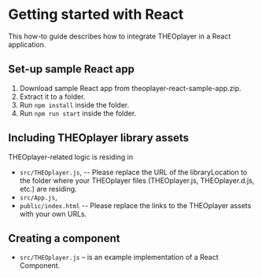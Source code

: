 # Getting started with React

This how-to guide describes how to integrate THEOplayer in a React application.

## Set-up sample React app
1. Download sample React app from theoplayer-react-sample-app.zip.
2. Extract it to a folder.
3. Run `npm install` inside the folder.
4. Run `npm run start` inside the folder.

## Including THEOplayer library assets
THEOplayer-related logic is residing in

- `src/THEOplayer.js`, -- Please replace the URL of the libraryLocation to the folder where your THEOplayer files (THEOplayer.js, THEOplayer.d.js, etc.) are residing.
- `src/App.js`,
- `public/index.html` -- Please replace the links to the THEOplayer assets with your own URLs.

## Creating a component
- `src/THEOplayer.js` – is an example implementation of a React Component.